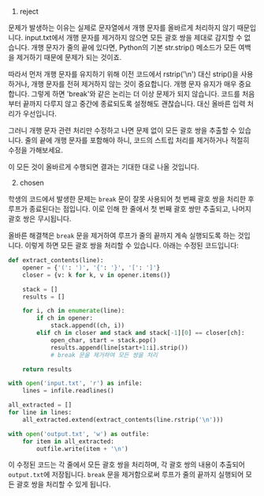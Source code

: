 1. reject

문제가 발생하는 이유는 실제로 문자열에서 개행 문자를 올바르게 처리하지 않기 때문입니다. input.txt에서 개행 문자를 제거하지 않으면 모든 괄호 쌍을 제대로 감지할 수 없습니다. 개행 문자가 줄의 끝에 있다면, Python의 기본 str.strip() 메소드가 모든 여백을 제거하기 때문에 문제가 되는 것이죠.

따라서 먼저 개행 문자를 유지하기 위해 이전 코드에서 rstrip('\n') 대신 strip()을 사용하거나, 개행 문자를 전혀 제거하지 않는 것이 중요합니다. 개행 문자 유지가 매우 중요합니다. 그렇게 하면 'break'와 같은 논리는 더 이상 문제가 되지 않습니다. 코드를 처음부터 끝까지 다루지 않고 중간에 종료되도록 설정해도 괜찮습니다. 대신 올바른 입력 처리가 우선입니다. 

그러니 개행 문자 관련 처리만 수정하고 나면 문제 없이 모든 괄호 쌍을 추출할 수 있습니다. 줄의 끝에 개행 문자를 포함해야 하니, 코드의 스트립 처리를 제거하거나 적절히 수정을 가해보세요.

이 모든 것이 올바르게 수행되면 결과는 기대한 대로 나올 것입니다.

2. chosen

학생의 코드에서 발생한 문제는 `break` 문이 잘못 사용되어 첫 번째 괄호 쌍을 처리한 후 루프가 종료된다는 점입니다. 이로 인해 한 줄에서 첫 번째 괄호 쌍만 추출되고, 나머지 괄호 쌍은 무시됩니다. 

올바른 해결책은 `break` 문을 제거하여 루프가 줄의 끝까지 계속 실행되도록 하는 것입니다. 이렇게 하면 모든 괄호 쌍을 처리할 수 있습니다. 아래는 수정된 코드입니다:

```python
def extract_contents(line):
    opener = {'(': ')', '{': '}', '[': ']'}
    closer = {v: k for k, v in opener.items()}

    stack = []
    results = []

    for i, ch in enumerate(line):
        if ch in opener:
            stack.append((ch, i))
        elif ch in closer and stack and stack[-1][0] == closer[ch]:
            open_char, start = stack.pop()
            results.append(line[start+1:i].strip())
            # break 문을 제거하여 모든 쌍을 처리

    return results

with open('input.txt', 'r') as infile:
    lines = infile.readlines()

all_extracted = []
for line in lines:
    all_extracted.extend(extract_contents(line.rstrip('\n')))

with open('output.txt', 'w') as outfile:
    for item in all_extracted:
        outfile.write(item + '\n')
```

이 수정된 코드는 각 줄에서 모든 괄호 쌍을 처리하며, 각 괄호 쌍의 내용이 추출되어 `output.txt`에 저장됩니다. `break` 문을 제거함으로써 루프가 줄의 끝까지 실행되어 모든 괄호 쌍을 처리할 수 있게 됩니다.
